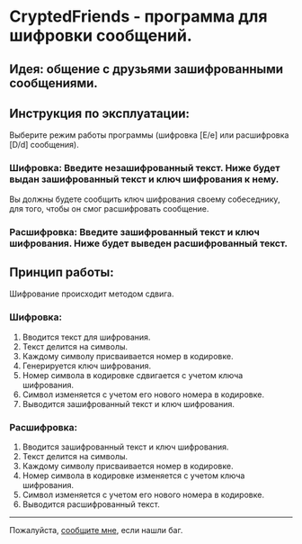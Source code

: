 # CryptedFriends - программа для шифровки сообщений.

## Идея: общение с друзьями зашифрованными сообщениями.

## Инструкция по эксплуатации:
 
Выберите режим работы программы (шифровка [E/e] или расшифровка [D/d] сообщения). 

### Шифровка: Введите незашифрованный текст. Ниже будет выдан зашифрованный текст и ключ шифрования к нему. 
Вы должны будете сообщить ключ шифрования своему собеседнику, для того, чтобы он смог расшифровать сообщение.

### Расшифровка: Введите зашифрованный текст и ключ шифрования. Ниже будет выведен расшифрованный текст.

## Принцип работы:
Шифрование происходит методом сдвига.

### Шифровка:
1. Вводится текст для шифрования.
2. Текст делится на символы.
3. Каждому символу присваивается номер в кодировке.
4. Генерируется ключ шифрования.
5. Номер символа в кодировке сдвигается с учетом ключа шифрования.
6. Символ изменяется с учетом его нового номера в кодировке.
7. Выводится зашифрованный текст и ключ шифрования.

### Расшифровка:
1. Вводится зашифрованный текст и ключ шифрования.
2. Текст делится на символы.
3. Каждому символу присваивается номер в кодировке.
4. Номер символа в кодировке изменяется с учетом ключа шифрования.
5. Символ изменяется с учетом его нового номера в кодировке.
6. Выводится расшифрованный текст.
 ____
 Пожалуйста, [сообщите мне](https://github.com/EvilVolfy/Simple-Encryptor-Decryptor/issues/new), если нашли баг.
